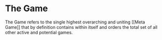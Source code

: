 # The Game
The Game refers to the single highest overarching and uniting [[Meta Game]] that by definition contains within itself and orders the total set of all other active and potential games. 

